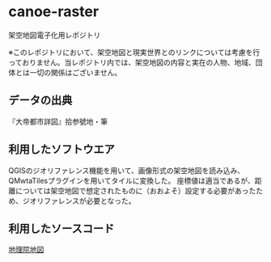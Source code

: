 # canoe-raster
架空地図電子化用レポジトリ

※このレポジトリにおいて、架空地図と現実世界とのリンクについては考慮を行っておりません。当レポジトリ内では、架空地図の内容と実在の人物、地域、団体とは一切の関係はございません。

## データの出典
『大帝都市詳図』拾参號地・筆

## 利用したソフトウエア
QGISのジオリファレンス機能を用いて、画像形式の架空地図を読み込み、QMwtaTilesプラグインを用いてタイルに変換した。
座標値は適当であるが、距離については架空地図で想定されたものに（おおよそ）設定する必要があったため、ジオリファレンスが必要となった。

## 利用したソースコード
[地理院地図](https://github.com/gsi-cyberjapan/gsimaps)

